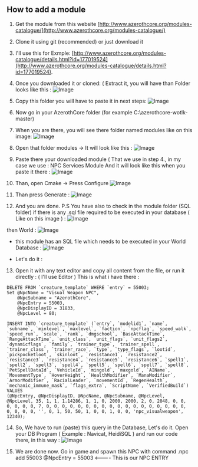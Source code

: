 
## **How to add a module**


1. Get the module from this website [http://www.azerothcore.org/modules-catalogue/](http://www.azerothcore.org/modules-catalogue/)
2. Clone it using git (recommended) or just download it
3. I'll use this for Exmple: [http://www.azerothcore.org/modules-catalogue/details.html?id=177019524](http://www.azerothcore.org/modules-catalogue/details.html?id=177019524).
4. Once you downloaded it or cloned: ( Extract it, you will have than Folder looks like this :
![Image](<https://user-images.githubusercontent.com/41213210/56865195-84df1200-69cb-11e9-8faa-7519fb3a8384.png>)


5. Copy this folder you will have to paste it in next steps:
![Image](<https://user-images.githubusercontent.com/41213210/56865210-ac35df00-69cb-11e9-87dc-6fc803cdf685.png>)

6. Now go in your AzerothCore folder (for example C:\azerothcore-wotlk-master)

7. When you are there, you will see there folder named modules like on this image:
![Image](<https://user-images.githubusercontent.com/41213210/56865235-f74ff200-69cb-11e9-81a5-39e1edcea742.png>)

8. Open that folder modules -> It will look like this :
![Image](<https://user-images.githubusercontent.com/41213210/56865263-3f6f1480-69cc-11e9-86c4-a766d7ae29ac.png>)

9. Paste there your downloaded module ( That we use in step 4., in my case we use : NPC Services Module
And it will look like this when you paste it there :
![Image](<https://user-images.githubusercontent.com/41213210/56865270-6594b480-69cc-11e9-9be1-d1437f0e7380.png>)

10. Than, open Cmake -> Press Configure
![Image](<https://user-images.githubusercontent.com/41213210/56865297-d045f000-69cc-11e9-8e16-ca84dbeda0dd.png>)

11. Than press Generate :
![Image](<https://user-images.githubusercontent.com/41213210/56865301-da67ee80-69cc-11e9-989f-36e31ddb497e.png>)

12. And you are done. P.S You have also to check in the module folder (SQL folder) if there is any .sql file required to be executed in your database ( Like on this image ) :
![Image](<https://user-images.githubusercontent.com/41213210/56865330-25820180-69cd-11e9-94f9-0741e59325a0.png>)

 then World :
![Image](<https://user-images.githubusercontent.com/41213210/56865337-3599e100-69cd-11e9-84a3-b6b7165efe5f.png>)

- this module has an SQL file which needs to be executed in your World Database :
![Image](<https://user-images.githubusercontent.com/41213210/56865346-5104ec00-69cd-11e9-8bdf-813b402a466d.png>)

- Let's do it :
13. Open it with any text editor and copy all content from the file, or run it directly : ( I'll use Editor )
This is what i have there :

```
DELETE FROM `creature_template` WHERE `entry` = 55003;
Set @NpcName = "Visual Weapon NPC",
	@NpcSubname = "AzerothCore",
	@NpcEntry = 55003,
	@NpcDisplayID = 31833,
	@NpcLevel = 80;

INSERT INTO `creature_template` (`entry`, `modelid1`, `name`, `subname`, `minlevel`, `maxlevel`, `faction`, `npcflag`, `speed_walk`, `speed_run`, `scale`, `rank`, `dmgschool`, `BaseAttackTime`, `RangeAttackTime`, `unit_class`, `unit_flags`, `unit_flags2`, `dynamicflags`, `family`, `trainer_type`, `trainer_spell`, `trainer_class`, `trainer_race`, `type`, `type_flags`, `lootid`, `pickpocketloot`, `skinloot`, `resistance1`, `resistance2`, `resistance3`, `resistance4`, `resistance5`, `resistance6`, `spell1`, `spell2`, `spell3`, `spell4`, `spell5`, `spell6`, `spell7`, `spell8`, `PetSpellDataId`, `VehicleId`, `mingold`, `maxgold`, `AIName`, `MovementType`, `HoverHeight`, `HealthModifier`, `ManaModifier`, `ArmorModifier`, `RacialLeader`, `movementId`, `RegenHealth`, `mechanic_immune_mask`, `flags_extra`, `ScriptName`, `VerifiedBuild`) VALUES 
(@NpcEntry, @NpcDisplayID, @NpcName, @NpcSubname, @NpcLevel, @NpcLevel, 35, 1, 1, 1.14286, 1, 1, 0, 2000, 2000, 2, 0, 2048, 0, 0, 0, 0, 0, 0, 7, 0, 0, 0, 0, 0, 0, 0, 0, 0, 0, 0, 0, 0, 0, 0, 0, 0, 0, 0, 0, 0, 0, '', 0, 1, 50, 50, 1, 0, 0, 1, 0, 0, 'npc_visualweapon', 12340);
```

14. So, We have to run (paste) this query in the Database, Let's do it.
Open your DB Program ( Example : Navicat, HeidiSQL ) and run our code there, in this way :
![Image](<https://user-images.githubusercontent.com/41213210/56865444-1ea7be80-69ce-11e9-9e69-384736c62351.png>)

15. We are done now. Go in game and spawn this NPC with command .npc add 55003
@NpcEntry = 55003 <---- This is our NPC ENTRY
